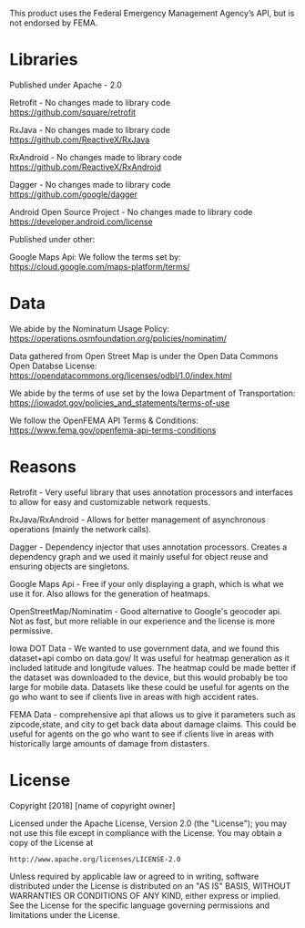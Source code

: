 This product uses the Federal Emergency Management Agency’s API, but is not endorsed by FEMA.

# Libraries
Published under Apache - 2.0

Retrofit - No changes made to library code
https://github.com/square/retrofit

RxJava - No changes made to library code
https://github.com/ReactiveX/RxJava

RxAndroid - No changes made to library code
https://github.com/ReactiveX/RxAndroid

Dagger - No changes made to library code
https://github.com/google/dagger

Android Open Source Project - No changes made to library code
https://developer.android.com/license


Published under other:

Google Maps Api:
We follow the terms set by:
https://cloud.google.com/maps-platform/terms/

# Data
We abide by the Nominatum Usage Policy:
https://operations.osmfoundation.org/policies/nominatim/

Data gathered from Open Street Map is under the Open Data Commons Open Databse License:
https://opendatacommons.org/licenses/odbl/1.0/index.html

We abide by the terms of use set by the Iowa Department of Transportation:
https://iowadot.gov/policies_and_statements/terms-of-use

We follow the OpenFEMA API Terms & Conditions:
https://www.fema.gov/openfema-api-terms-conditions

# Reasons
Retrofit - Very useful library that uses annotation processors and interfaces to allow for easy and customizable network requests.

RxJava/RxAndroid - Allows for better management of asynchronous operations (mainly the network calls).

Dagger - Dependency injector that uses annotation processors. Creates a dependency graph and we used it mainly useful for object reuse and ensuring objects are singletons.

Google Maps Api - Free if your only displaying a graph, which is what we use it for. Also allows for the generation of heatmaps.

OpenStreetMap/Nominatim - Good alternative to Google's geocoder api. Not as fast, but more reliable in our experience and the license is more permissive.

Iowa DOT Data - We wanted to use government data, and we found this dataset+api combo on data.gov/ It was useful for heatmap generation as it included latitude and longitude values. The heatmap could be made better if the dataset was downloaded to the device, but this would probably be too large for mobile data. Datasets like these could be useful for agents on the go who want to see if clients live in areas with high accident rates. 

FEMA Data - comprehensive api that allows us to give it parameters such as zipcode,state, and city to get back data about damage claims. This could be useful for agents on the go who want to see if clients live in areas with historically large amounts of damage from distasters. 



# License
Copyright [2018] [name of copyright owner]

Licensed under the Apache License, Version 2.0 (the "License");
you may not use this file except in compliance with the License.
You may obtain a copy of the License at

    http://www.apache.org/licenses/LICENSE-2.0

Unless required by applicable law or agreed to in writing, software
distributed under the License is distributed on an "AS IS" BASIS,
WITHOUT WARRANTIES OR CONDITIONS OF ANY KIND, either express or implied.
See the License for the specific language governing permissions and
limitations under the License.
